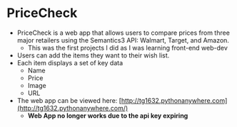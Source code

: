 # PriceCheck
- PriceCheck is a web app that allows users to compare prices from three major retailers using the Semantics3 API: Walmart, Target, and Amazon. 
  - This was the first projects I did as I was learning front-end web-dev
- Users can add the items they want to their wish list. 
- Each item displays a set of key data
  - Name
  - Price
  - Image
  - URL
- The web app can be viewed here: [http://tg1632.pythonanywhere.com](http://tg1632.pythonanywhere.com/)
  - **Web App no longer works due to the api key expiring** 
